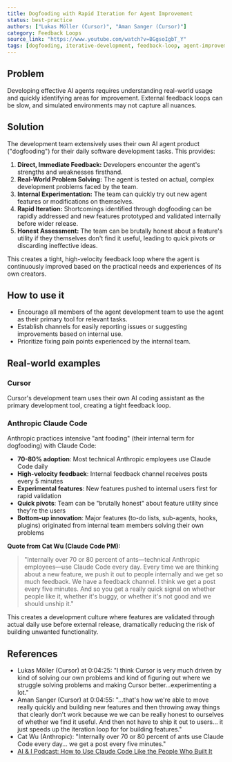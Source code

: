 ```yaml
---
title: Dogfooding with Rapid Iteration for Agent Improvement
status: best-practice
authors: ["Lukas Möller (Cursor)", "Aman Sanger (Cursor)"]
category: Feedback Loops
source_link: "https://www.youtube.com/watch?v=BGgsoIgbT_Y"
tags: [dogfooding, iterative-development, feedback-loop, agent-improvement, internal-testing, product-development]
---
```


## Problem
Developing effective AI agents requires understanding real-world usage and quickly identifying areas for improvement. External feedback loops can be slow, and simulated environments may not capture all nuances.

## Solution
The development team extensively uses their own AI agent product ("dogfooding") for their daily software development tasks. This provides:

1.  **Direct, Immediate Feedback:** Developers encounter the agent's strengths and weaknesses firsthand.
2.  **Real-World Problem Solving:** The agent is tested on actual, complex development problems faced by the team.
3.  **Internal Experimentation:** The team can quickly try out new agent features or modifications on themselves.
4.  **Rapid Iteration:** Shortcomings identified through dogfooding can be rapidly addressed and new features prototyped and validated internally before wider release.
5.  **Honest Assessment:** The team can be brutally honest about a feature's utility if they themselves don't find it useful, leading to quick pivots or discarding ineffective ideas.

This creates a tight, high-velocity feedback loop where the agent is continuously improved based on the practical needs and experiences of its own creators.

## How to use it

- Encourage all members of the agent development team to use the agent as their primary tool for relevant tasks.
- Establish channels for easily reporting issues or suggesting improvements based on internal use.
- Prioritize fixing pain points experienced by the internal team.

## Real-world examples

### Cursor

Cursor's development team uses their own AI coding assistant as the primary development tool, creating a tight feedback loop.

### Anthropic Claude Code

Anthropic practices intensive "ant fooding" (their internal term for dogfooding) with Claude Code:

- **70-80% adoption**: Most technical Anthropic employees use Claude Code daily
- **High-velocity feedback**: Internal feedback channel receives posts every 5 minutes
- **Experimental features**: New features pushed to internal users first for rapid validation
- **Quick pivots**: Team can be "brutally honest" about feature utility since they're the users
- **Bottom-up innovation**: Major features (to-do lists, sub-agents, hooks, plugins) originated from internal team members solving their own problems

**Quote from Cat Wu (Claude Code PM):**

> "Internally over 70 or 80 percent of ants—technical Anthropic employees—use Claude Code every day. Every time we are thinking about a new feature, we push it out to people internally and we get so much feedback. We have a feedback channel. I think we get a post every five minutes. And so you get a really quick signal on whether people like it, whether it's buggy, or whether it's not good and we should unship it."

This creates a development culture where features are validated through actual daily use before external release, dramatically reducing the risk of building unwanted functionality.

## References

- Lukas Möller (Cursor) at 0:04:25: "I think Cursor is very much driven by kind of solving our own problems and kind of figuring out where we struggle solving problems and making Cursor better...experimenting a lot."
- Aman Sanger (Cursor) at 0:04:55: "...that's how we're able to move really quickly and building new features and then throwing away things that clearly don't work because we we can be really honest to ourselves of whether we find it useful. And then not have to ship it out to users... it just speeds up the iteration loop for for building features."
- Cat Wu (Anthropic): "Internally over 70 or 80 percent of ants use Claude Code every day... we get a post every five minutes."
- [AI & I Podcast: How to Use Claude Code Like the People Who Built It](https://every.to/podcast/transcript-how-to-use-claude-code-like-the-people-who-built-it)